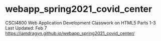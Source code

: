 # webapp_spring2021_covid_center
CSCI4800 Web Application Development Classwork on HTML5 Parts 1-3 <br>
Last Updated: Feb 7 <br>
https://iamdragyn.github.io/webapp_spring2021_covid_center/

